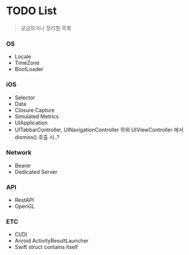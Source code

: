  # TODO List
 > 궁금하거나 정리할 목록

### OS
 - Locale
 - TimeZone
 - BootLoader

### iOS
 - Selector
 - Data
 - Closure Capture
 - Simulated Metrics
 - UIApplication
 - UITabbarController, UINavigationController 하위 UIViewController 에서 dismiss() 호출 시..?

### Network
- Bearer
- Dedicated Server

### API

- RestAPI
- OpenGL

### ETC

- CI/DI
- Anroid ActivityResultLauncher
- Swift struct contains itself

